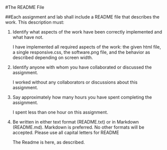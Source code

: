 #The README File

##Each assignment and lab shall include a README file that describes the work. This description must:

1. Identify what aspects of the work have been correctly implemented and what have not.

    I have implemented all required aspects of the work: the given html file, a single responsive.css, the software.png file, and the behavior as described depending on screen width.

1. Identify anyone with whom you have collaborated or discussed the assignment.

    I worked without any collaborators or discussions about this assignment.

2. Say approximately how many hours you have spent completing the assignment.

    I spent less than one hour on this assignment.

3. Be written in either text format (README.txt) or in Markdown (README.md). Markdown is preferred. No other formats will be accepted. Please use all capital letters for README

    The Readme is here, as described.